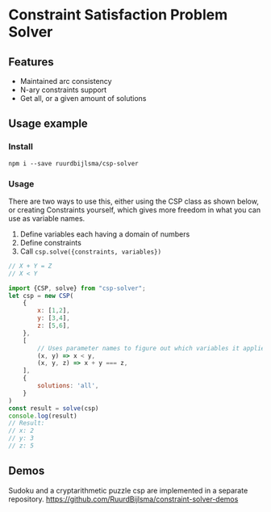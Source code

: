 # Constraint Satisfaction Problem Solver

## Features
* Maintained arc consistency
* N-ary constraints support
* Get all, or a given amount of solutions


## Usage example
### Install
`npm i --save ruurdbijlsma/csp-solver`

### Usage
There are two ways to use this, either using the CSP class as shown below, or creating Constraints yourself, which gives more freedom in what you can use as variable names.
1. Define variables each having a domain of numbers
2. Define constraints
3. Call `csp.solve({constraints, variables})`
```javascript
// X + Y = Z
// X < Y

import {CSP, solve} from "csp-solver";
let csp = new CSP(
    {
        x: [1,2],
        y: [3,4],
        z: [5,6],
    },
    [
        // Uses parameter names to figure out which variables it applies to
        (x, y) => x < y,    
        (x, y, z) => x + y === z,   
    ],
    {
        solutions: 'all',
    }
)
const result = solve(csp)
console.log(result)
// Result:
// x: 2
// y: 3
// z: 5
```

## Demos
Sudoku and a cryptarithmetic puzzle csp are implemented in a separate repository. 
https://github.com/RuurdBijlsma/constraint-solver-demos
